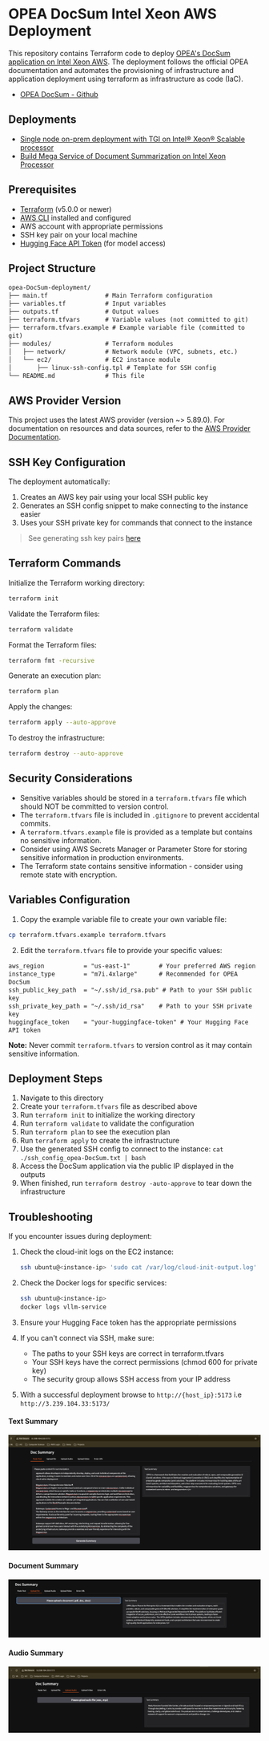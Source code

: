 # OPEA DocSum Intel Xeon AWS Deployment

This repository contains Terraform code to deploy [OPEA's DocSum application on Intel Xeon AWS](https://opea-project.github.io/latest/tutorial/DocSum/DocSum_Guide.html). The deployment follows the official OPEA documentation and automates the provisioning of infrastructure and application deployment using terraform as infrastructure as code (IaC).

- [OPEA DocSum - Github](https://github.com/opea-project/GenAIExamples/tree/main/DocSum)

## Deployments
- [Single node on-prem deployment with TGI on Intel® Xeon® Scalable processor](https://opea-project.github.io/latest/tutorial/DocSum/deploy/xeon.html)
- [Build Mega Service of Document Summarization on Intel Xeon Processor](https://github.com/opea-project/GenAIExamples/tree/main/DocSum/docker_compose/intel/cpu/xeon)

## Prerequisites

- [Terraform](https://www.terraform.io/downloads.html) (v5.0.0 or newer)
- [AWS CLI](https://aws.amazon.com/cli/) installed and configured
- AWS account with appropriate permissions
- SSH key pair on your local machine
- [Hugging Face API Token](https://huggingface.co/settings/tokens) (for model access)

## Project Structure

```
opea-DocSum-deployment/
├── main.tf                # Main Terraform configuration
├── variables.tf           # Input variables
├── outputs.tf             # Output values
├── terraform.tfvars       # Variable values (not committed to git)
├── terraform.tfvars.example # Example variable file (committed to git)
├── modules/               # Terraform modules
│   ├── network/           # Network module (VPC, subnets, etc.)
│   └── ec2/               # EC2 instance module
│       ├── linux-ssh-config.tpl # Template for SSH config
└── README.md              # This file
```

## AWS Provider Version

This project uses the latest AWS provider (version ~> 5.89.0). For documentation on resources and data sources, refer to the [AWS Provider Documentation](https://registry.terraform.io/providers/hashicorp/aws/latest/docs).

## SSH Key Configuration

The deployment automatically:
1. Creates an AWS key pair using your local SSH public key
2. Generates an SSH config snippet to make connecting to the instance easier
3. Uses your SSH private key for commands that connect to the instance

> See generating ssh key pairs [here](./ssh.md)

## Terraform Commands

Initialize the Terraform working directory:

```bash
terraform init
```

Validate the Terraform files:

```bash
terraform validate
```

Format the Terraform files:

```bash
terraform fmt -recursive
```

Generate an execution plan:

```bash
terraform plan
```

Apply the changes:

```bash
terraform apply --auto-approve
```

To destroy the infrastructure:

```bash
terraform destroy --auto-approve
```

## Security Considerations

- Sensitive variables should be stored in a `terraform.tfvars` file which should NOT be committed to version control.
- The `terraform.tfvars` file is included in `.gitignore` to prevent accidental commits.
- A `terraform.tfvars.example` file is provided as a template but contains no sensitive information.
- Consider using AWS Secrets Manager or Parameter Store for storing sensitive information in production environments.
- The Terraform state contains sensitive information - consider using remote state with encryption.

## Variables Configuration

1. Copy the example variable file to create your own variable file:

```bash
cp terraform.tfvars.example terraform.tfvars
```

2. Edit the `terraform.tfvars` file to provide your specific values:

```hcl
aws_region           = "us-east-1"        # Your preferred AWS region
instance_type        = "m7i.4xlarge"      # Recommended for OPEA DocSum
ssh_public_key_path  = "~/.ssh/id_rsa.pub" # Path to your SSH public key
ssh_private_key_path = "~/.ssh/id_rsa"    # Path to your SSH private key
huggingface_token    = "your-huggingface-token" # Your Hugging Face API token
```

**Note:** Never commit `terraform.tfvars` to version control as it may contain sensitive information.

## Deployment Steps

1. Navigate to this directory
2. Create your `terraform.tfvars` file as described above
3. Run `terraform init` to initialize the working directory
4. Run `terraform validate` to validate the configuration
5. Run `terraform plan` to see the execution plan
6. Run `terraform apply` to create the infrastructure
7. Use the generated SSH config to connect to the instance: `cat ./ssh_config_opea-DocSum.txt | bash`
8. Access the DocSum application via the public IP displayed in the outputs
9. When finished, run `terraform destroy -auto-approve` to tear down the infrastructure

## Troubleshooting

If you encounter issues during deployment:

1. Check the cloud-init logs on the EC2 instance:
   ```bash
   ssh ubuntu@<instance-ip> 'sudo cat /var/log/cloud-init-output.log'
   ```

2. Check the Docker logs for specific services:
   ```bash
   ssh ubuntu@<instance-ip>
   docker logs vllm-service
   ```

3. Ensure your Hugging Face token has the appropriate permissions

4. If you can't connect via SSH, make sure:
   - The paths to your SSH keys are correct in terraform.tfvars
   - Your SSH keys have the correct permissions (chmod 600 for private key)
   - The security group allows SSH access from your IP address 

5. With a successful deployment browse to `http://{host_ip}:5173` i.e `http://3.239.104.33:5173/`

#### Text Summary
![DocSum Text](./screenshots/DocSum-Text-Summary.png)

#### Document Summary
![DocSum Document](./screenshots/DocSum-Document-Smmary.png)

#### Audio Summary
![DocSum Audio](./screenshots/DocSum-Audio-Summary.png)